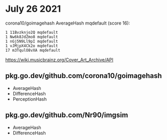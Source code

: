 # July 26 2021

corona10/goimagehash AverageHash mqdefault (score 16):

~~~
1 11Bvzknjo2Q mqdefault
1 Nw6k8JdZmo8 mqdefault
1 nGj5N9Ll9pI mqdefault
1 vJMjpX4Ck2o mqdefault
17 m3TqulO8vXA mqdefault
~~~

<https://wiki.musicbrainz.org/Cover_Art_Archive/API>

## pkg.go.dev/github.com/corona10/goimagehash

- AverageHash
- DifferenceHash
- PerceptionHash

## pkg.go.dev/github.com/Nr90/imgsim

- AverageHash
- DifferenceHash
